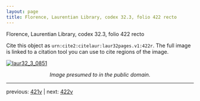 ```yaml
---
layout: page
title: Florence, Laurentian Library, codex 32.3, folio 422 recto
---
```


Florence, Laurentian Library, codex 32.3, folio 422 recto

Cite this object as `urn:cite2:citelaur:laur32pages.v1:422r`.  The full image is linked to a citation tool you can use to cite regions of the image.

[![laur32_3_0851](http://www.homermultitext.org/iipsrv?IIIF=/project/homer/pyramidal/deepzoom/citelaur/laur32imgs/v1/laur32_3_0851.tif/full/800,/0/default.jpg)](http://www.homermultitext.org/ict2/?urn=urn:cite2:citelaur:laur32imgs.v1:laur32_3_0851) 

<p style="text-align: center; font-style: italic;">Image presumed to in the public domain.</p>

---

previous: [421v](../421v/) | next: [422v](../422v/)
